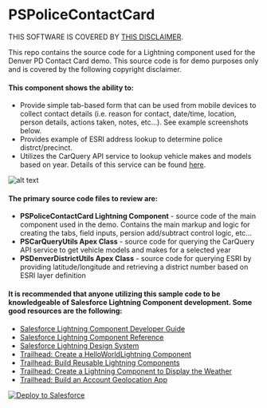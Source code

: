 # PSPoliceContactCard

THIS SOFTWARE IS COVERED BY [THIS DISCLAIMER](https://raw.githubusercontent.com/thedges/Disclaimer/master/disclaimer.txt).

This repo contains the source code for a Lightning component used for the Denver PD Contact Card demo. This source code is for demo purposes only and is covered by the following copyright disclaimer.

#### This component shows the ability to:
* Provide simple tab-based form that can be used from mobile devices to collect contact details (i.e. reason for contact, date/time, location, person details, actions taken, notes, etc...). See example screenshots below.
* Provides example of ESRI address lookup to determine police distrct/precinct.
* Utilizes the CarQuery API service to lookup vehicle makes and models based on year. Details of this service can be found [here](http://www.carqueryapi.com/).

![alt text](https://github.com/thedges/PSPoliceContactCard/blob/master/PSPoliceContactCard.png "Sample Image")

#### The primary source code files to review are:
* <b>PSPoliceContactCard Lightning Component</b> - source code of the main component used in the demo. Contains the main markup and logic for creating the tabs, field inputs, persion add/subtract control logic, etc...
* <b>PSCarQueryUtils Apex Class</b> - source code for querying the CarQuery API service to get vehicle models and makes for a selected year
* <b>PSDenverDistrictUtils Apex Class</b> - source code for querying ESRI by providing latitude/longitude and retrieving a district number based on ESRI layer definition

#### It is recommended that anyone utilizing this sample code to be knowledgeable of Salesforce Lightning Component development. Some good resources are the following:
* [Salesforce Lightning Component Developer Guide](https://resources.docs.salesforce.com/210/latest/en-us/sfdc/pdf/lightning.pdf)
* [Salesforce Lightning Component Reference](https://developer.salesforce.com/docs/atlas.en-us.lightning.meta/lightning/aura_compref.htm)
* [Salesforce Lightning Design System](https://www.lightningdesignsystem.com/)
* [Trailhead: Create a HelloWorldLightning Component](https://trailhead.salesforce.com/projects/workshop-lightning-programmatic/steps/programmatic-step-4)
* [Trailhead: Build Reusable Lightning Components](https://trailhead.salesforce.com/projects/build-reusable-lightning-components)
* [Trailhead: Create a Lightning Component to Display the Weather](https://trailhead.salesforce.com/en/projects/incorporate-ibm-weather-company-data/steps/lightning-component-display-weather)
* [Trailhead: Build an Account Geolocation App](https://trailhead.salesforce.com/projects/account-geolocation-app)

<a href="https://githubsfdeploy.herokuapp.com">
  <img alt="Deploy to Salesforce"
       src="https://raw.githubusercontent.com/afawcett/githubsfdeploy/master/deploy.png">
</a>
